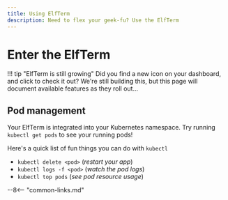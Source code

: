 ```yaml
---
title: Using ElfTerm
description: Need to flex your geek-fu? Use the ElfTerm
---
```


# Enter the ElfTerm

!!! tip "ElfTerm is still growing"
    Did you find a new icon on your dashboard, and click to check it out? We're still building this, but this page will document available features as they roll out...

## Pod management

Your ElfTerm is integrated into your Kubernetes namespace. Try running `kubectl get pods` to see your running pods!

Here's a quick list of fun things you can do with `kubectl`

* `kubectl delete <pod>` (*restart your app*)
* `kubectl logs -f <pod>` (*watch the pod logs*)
* `kubectl top pods` (*see pod resource usage*)

--8<-- "common-links.md"